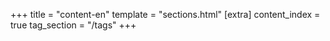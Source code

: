 +++
title = "content-en"
template = "sections.html"
[extra]
content_index = true
tag_section = "/tags"
+++
